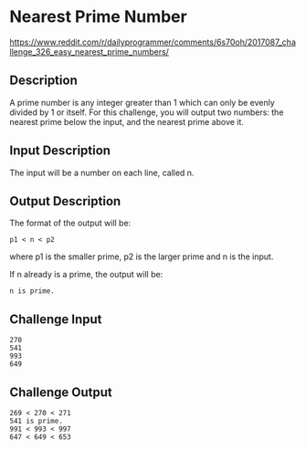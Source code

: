 # Nearest Prime Number

https://www.reddit.com/r/dailyprogrammer/comments/6s70oh/2017087_challenge_326_easy_nearest_prime_numbers/

## Description

A prime number is any integer greater than 1 which can only be evenly divided by 1 or itself. For this challenge, you will output two numbers: the nearest prime below the input, and the nearest prime above it.

## Input Description

The input will be a number on each line, called n.

## Output Description

The format of the output will be:

    p1 < n < p2

where p1 is the smaller prime, p2 is the larger prime and n is the input.

If n already is a prime, the output will be:

    n is prime.

## Challenge Input

    270  
    541  
    993  
    649

## Challenge Output

    269 < 270 < 271  
    541 is prime.  
    991 < 993 < 997  
    647 < 649 < 653
